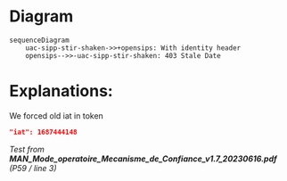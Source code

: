 # Diagram
```mermaid
sequenceDiagram
    uac-sipp-stir-shaken->>+opensips: With identity header
    opensips-->>-uac-sipp-stir-shaken: 403 Stale Date
```

# Explanations:
We forced old iat in token
```json
"iat": 1687444148
```

*Test from **MAN_Mode_operatoire_Mecanisme_de_Confiance_v1.7_20230616.pdf** (P59 / line 3)*

